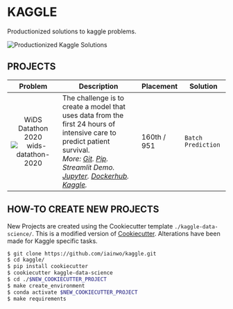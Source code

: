# KAGGLE

Productionized solutions to kaggle problems.

![Productionized Kaggle Solutions](https://media-exp1.licdn.com/dms/image/C5612AQGmGpr38YdJLQ/article-cover_image-shrink_600_2000/0?e=1588204800&v=beta&t=f_881YG8S12TbuMdEHuXpuxAyCLrtaVJxgLxY06aImU)

## PROJECTS

| __Problem__ | __Description__ | __Placement__ | __Solution__ |
| :---: | --- | --- | --- |
| WiDS Datathon 2020 ![wids-datathon-2020](https://github.com/iainwo/kaggle/workflows/wids-datathon-2020/badge.svg?branch=master) | The challenge is to create a model that uses data from the first 24 hours of intensive care to predict patient survival.<br> _More: [Git](./wids-datathon-2020/). [Pip](https://pypi.org/project/wids-datathon-2020/). Streamlit Demo. [Jupyter](./wids-datathon-2020/notebooks/). [Dockerhub](https://hub.docker.com/r/iainwo/wids-datathon-2020). [Kaggle](https://www.kaggle.com/c/widsdatathon2020/overview)._ | 160th / 951 | `Batch Prediction` |

## HOW-TO CREATE NEW PROJECTS

New Projects are created using the Cookiecutter template `./kaggle-data-science/`.
This is a modified version of [Cookiecutter](https://github.com/drivendata/cookiecutter-data-science).
Alterations have been made for Kaggle specific tasks.

```sh
$ git clone https://github.com/iainwo/kaggle.git
$ cd kaggle/
$ pip install cookiecutter
$ cookiecutter kaggle-data-science
$ cd ./$NEW_COOKIECUTTER_PROJECT
$ make create_environment
$ conda activate $NEW_COOKIECUTTER_PROJECT
$ make requirements
```
